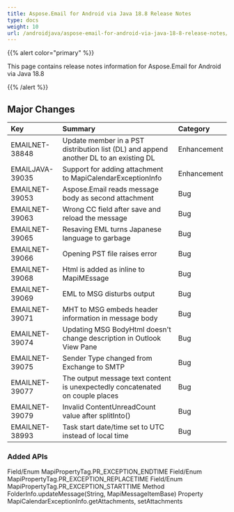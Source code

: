 ```yaml
---
title: Aspose.Email for Android via Java 18.8 Release Notes
type: docs
weight: 10
url: /androidjava/aspose-email-for-android-via-java-18-8-release-notes/
---
```


{{% alert color="primary" %}} 

This page contains release notes information for Aspose.Email for Android via Java 18.8 

{{% /alert %}} 
## **Major Changes**


|**Key**|**Summary**|**Category**|
| :- | :- | :- |
|EMAILNET-38848|Update member in a PST distribution list (DL) and append another DL to an existing DL|Enhancement|
|EMAILJAVA-39035|Support for adding attachment to MapiCalendarExceptionInfo|Enhancement|
|EMAILNET-39053|Aspose.Email reads message body as second attachment|Bug|
|EMAILNET-39063|Wrong CC field after save and reload the message|Bug|
|EMAILNET-39065|Resaving EML turns Japanese language to garbage|Bug|
|EMAILNET-39066|Opening PST file raises error|Bug|
|EMAILNET-39068|Html is added as inline to MapiMEssage|Bug|
|EMAILNET-39069|EML to MSG disturbs output|Bug|
|EMAILNET-39071|MHT to MSG embeds header information in message body|Bug|
|EMAILNET-39074|Updating MSG BodyHtml doesn't change description in Outlook View Pane|Bug|
|EMAILNET-39075|Sender Type changed from Exchange to SMTP|Bug|
|EMAILNET-39077|The output message text content is unexpectedly concatenated on couple places|Bug|
|EMAILNET-39079|Invalid ContentUnreadCount value after splitInto()|Bug|
|EMAILNET-38993|Task start date/time set to UTC instead of local time|Bug|

### **Added APIs**
Field/Enum MapiPropertyTag.PR_EXCEPTION_ENDTIME
Field/Enum MapiPropertyTag.PR_EXCEPTION_REPLACETIME
Field/Enum MapiPropertyTag.PR_EXCEPTION_STARTTIME
Method FolderInfo.updateMessage(String, MapiMessageItemBase)
Property MapiCalendarExceptionInfo.getAttachments, setAttachments
